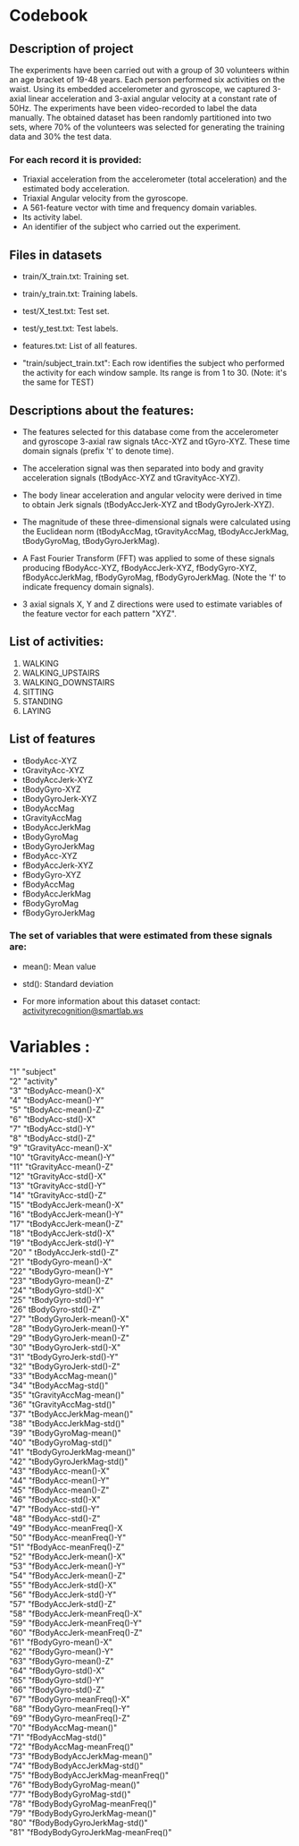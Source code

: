 
# Codebook


## Description of project 

The experiments have been carried out with a group of 30 volunteers within an age bracket of 19-48 years. Each person performed six activities on the waist. Using its embedded accelerometer and gyroscope, we captured 3-axial linear acceleration and 3-axial angular velocity at a constant rate of 50Hz. The experiments have been video-recorded to label the data manually. The obtained dataset has been randomly partitioned into two sets, where 70% of the volunteers was selected for generating the training data and 30% the test data. 

### For each record it is provided:

* Triaxial acceleration from the accelerometer (total acceleration) and the estimated body acceleration.
* Triaxial Angular velocity from the gyroscope. 
* A 561-feature vector with time and frequency domain variables. 
* Its activity label. 
*  An identifier of the subject who carried out the experiment.



## Files in datasets 

* train/X_train.txt: Training set.

* train/y_train.txt: Training labels.

* test/X_test.txt: Test set.

* test/y_test.txt: Test labels.

* features.txt: List of all features.

* "train/subject_train.txt": Each row identifies the subject who performed the activity for each window sample. Its range is from 1 to 30. (Note: it's the same for TEST)




## Descriptions about the features:  

* The features selected for this database come from the accelerometer and gyroscope 3-axial raw signals tAcc-XYZ and tGyro-XYZ. These time domain signals (prefix 't' to denote time). 

* The acceleration signal was then separated into body and gravity acceleration signals (tBodyAcc-XYZ and tGravityAcc-XYZ). 

* The body linear acceleration and angular velocity were derived in time to obtain Jerk signals (tBodyAccJerk-XYZ and tBodyGyroJerk-XYZ). 

* The magnitude of these three-dimensional signals were calculated using the Euclidean norm (tBodyAccMag, tGravityAccMag, tBodyAccJerkMag, tBodyGyroMag, tBodyGyroJerkMag). 

* A Fast Fourier Transform (FFT) was applied to some of these signals producing fBodyAcc-XYZ, fBodyAccJerk-XYZ, fBodyGyro-XYZ, fBodyAccJerkMag, fBodyGyroMag, fBodyGyroJerkMag. (Note the 'f' to indicate frequency domain signals). 
* 3 axial signals X, Y and Z directions  were used to estimate variables of the feature vector for each pattern "XYZ".


## List of activities:

1. WALKING
2. WALKING_UPSTAIRS
3. WALKING_DOWNSTAIRS
4. SITTING
5. STANDING
6. LAYING

## List of features 

* tBodyAcc-XYZ
* tGravityAcc-XYZ
* tBodyAccJerk-XYZ
* tBodyGyro-XYZ
* tBodyGyroJerk-XYZ
* tBodyAccMag
* tGravityAccMag
* tBodyAccJerkMag
* tBodyGyroMag
* tBodyGyroJerkMag
* fBodyAcc-XYZ
* fBodyAccJerk-XYZ
* fBodyGyro-XYZ
* fBodyAccMag
* fBodyAccJerkMag
* fBodyGyroMag
* fBodyGyroJerkMag

### The set of variables that were estimated from these signals are: 

* mean(): Mean value
* std(): Standard deviation

* For more information about this dataset contact: activityrecognition@smartlab.ws
  
      
Variables :
=======================================

"1" "subject"    
"2" "activity"   
"3"     "tBodyAcc-mean()-X"   
"4"     "tBodyAcc-mean()-Y"   
"5"     "tBodyAcc-mean()-Z"   
"6"     "tBodyAcc-std()-X"   
"7"     "tBodyAcc-std()-Y"   
"8"     "tBodyAcc-std()-Z"   
"9"     "tGravityAcc-mean()-X"   
"10"    "tGravityAcc-mean()-Y"   
"11"    "tGravityAcc-mean()-Z"   
"12"    "tGravityAcc-std()-X"   
"13"    "tGravityAcc-std()-Y"   
"14"    "tGravityAcc-std()-Z"   
"15"    "tBodyAccJerk-mean()-X"   
"16"    "tBodyAccJerk-mean()-Y"   
"17"    "tBodyAccJerk-mean()-Z"    
"18"    "tBodyAccJerk-std()-X"   
"19"    "tBodyAccJerk-std()-Y"    
"20" "  tBodyAccJerk-std()-Z"   
"21"    "tBodyGyro-mean()-X"    
"22"    "tBodyGyro-mean()-Y"  
"23"    "tBodyGyro-mean()-Z"   
"24"    "tBodyGyro-std()-X"   
"25"    "tBodyGyro-std()-Y"   
"26"    tBodyGyro-std()-Z"    
"27"    "tBodyGyroJerk-mean()-X"    
"28"    "tBodyGyroJerk-mean()-Y"    
"29"    "tBodyGyroJerk-mean()-Z"    
"30"    "tBodyGyroJerk-std()-X"    
"31"    "tBodyGyroJerk-std()-Y"    
"32"    "tBodyGyroJerk-std()-Z"    
"33"    "tBodyAccMag-mean()"    
"34"    "tBodyAccMag-std()"    
"35"    "tGravityAccMag-mean()"    
"36"    "tGravityAccMag-std()"    
"37"    "tBodyAccJerkMag-mean()"    
"38"    "tBodyAccJerkMag-std()"    
"39"    "tBodyGyroMag-mean()"    
"40"    "tBodyGyroMag-std()"    
"41"    "tBodyGyroJerkMag-mean()"    
"42"    "tBodyGyroJerkMag-std()"    
"43"    "fBodyAcc-mean()-X"   
"44"    "fBodyAcc-mean()-Y"     
"45"    "fBodyAcc-mean()-Z"     
"46"    "fBodyAcc-std()-X"     
"47"    "fBodyAcc-std()-Y"     
"48"    "fBodyAcc-std()-Z"    
"49"    "fBodyAcc-meanFreq()-X    
"50"    "fBodyAcc-meanFreq()-Y"     
"51"    "fBodyAcc-meanFreq()-Z"     
"52"    "fBodyAccJerk-mean()-X"     
"53"    "fBodyAccJerk-mean()-Y"     
"54"    "fBodyAccJerk-mean()-Z"     
"55"      "fBodyAccJerk-std()-X"     
"56"    "fBodyAccJerk-std()-Y"    
"57"    "fBodyAccJerk-std()-Z"     
"58"    "fBodyAccJerk-meanFreq()-X"    
"59"    "fBodyAccJerk-meanFreq()-Y"    
"60"    "fBodyAccJerk-meanFreq()-Z"    
"61"    "fBodyGyro-mean()-X"     
"62"    "fBodyGyro-mean()-Y"     
"63"    "fBodyGyro-mean()-Z"    
"64"    "fBodyGyro-std()-X"     
"65"    "fBodyGyro-std()-Y"       
"66"    "fBodyGyro-std()-Z"              
"67"    "fBodyGyro-meanFreq()-X"     
"68"    "fBodyGyro-meanFreq()-Y"      
"69"    "fBodyGyro-meanFreq()-Z"      
"70"    "fBodyAccMag-mean()"        
"71"    "fBodyAccMag-std()"            
"72"    "fBodyAccMag-meanFreq()"    
"73"    "fBodyBodyAccJerkMag-mean()"         
"74"    "fBodyBodyAccJerkMag-std()"          
"75"    "fBodyBodyAccJerkMag-meanFreq()"         
"76"    "fBodyBodyGyroMag-mean()"            
"77"    "fBodyBodyGyroMag-std()"           
"78"    "fBodyBodyGyroMag-meanFreq()"         
"79"    "fBodyBodyGyroJerkMag-mean()"             
"80"    "fBodyBodyGyroJerkMag-std()"            
"81"    "fBodyBodyGyroJerkMag-meanFreq()"           


